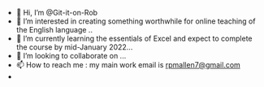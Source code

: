 - 👋 Hi, I’m @Git-it-on-Rob
- 👀 I’m interested in creating something worthwhile for online teaching of the English language ..
- 🌱 I’m currently learning the essentials of Excel and expect to complete the course by mid-January 2022...
- 💞️ I’m looking to collaborate on ...
- 📫 How to reach me : my main work email is  rpmallen7@gmail.com 
- 

<!---
Git-it-on-Rob/Git-it-on-Rob is a ✨ special ✨ repository because its `README.md` (this file) appears on your GitHub profile.
You can click the Preview link to take a look at your changes.
--->
